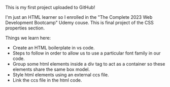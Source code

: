 This is my first project uploaded to GitHub!

I'm just an HTML learner so I enrolled in the "The Complete 2023 Web Development Bootcamp"
Udemy couse. This is final project of the CSS properties section.

Things we learn here:
- Create an HTML boilerplate in vs code.
- Steps to follow in order to allow us to use a particular font family in our code.
- Group some html elements inside a div tag to act as a container so these elements share the same box model.
- Style html elements using an external ccs file.
- Link the ccs file in the html code.









